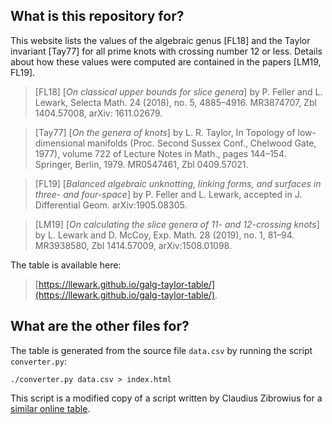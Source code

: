 ## What is this repository for?

This website lists the values of the algebraic genus [FL18] and the Taylor invariant [Tay77] for all prime knots with crossing number 12 or less.
Details about how these values were computed are contained in the papers [LM19, FL19].

> [FL18]  [_On classical upper bounds for slice genera_] by P. Feller and L. Lewark, Selecta Math. 24 (2018), no. 5, 4885–4916. MR3874707, Zbl 1404.57008, arXiv: 1611.02679.

> [Tay77] [_On the genera of knots_] by L. R. Taylor, In Topology of low-dimensional manifolds (Proc. Second Sussex Conf., Chelwood Gate, 1977), volume 722 of Lecture Notes in Math., pages 144–154. Springer, Berlin, 1979. MR0547461, Zbl 0409.57021.

> [FL19]  [_Balanced algebraic unknotting, linking forms, and surfaces in three- and four-space_] by P. Feller and L. Lewark, accepted in J. Differential Geom. arXiv:1905.08305.

> [LM19]  [_On calculating the slice genera of 11- and 12-crossing knots_] by L. Lewark and D. McCoy, Exp. Math. 28 (2019), no. 1, 81–94. MR3938580, Zbl 1414.57009, arXiv:1508.01098. 

The table is available here:
> [https://llewark.github.io/galg-taylor-table/](https://llewark.github.io/galg-taylor-table/).

## What are the other files for?

The table is generated from the source file `data.csv` by running the script `converter.py`:

    ./converter.py data.csv > index.html

This script is a modified copy of a script written by Claudius Zibrowius for a [similar online table](https://github.com/LLewark/theta).
